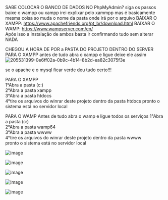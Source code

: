SABE COLOCAR O BANCO DE DADOS NO PhpMyAdmin? siga os passos baixe o wampp ou xampp irei explixar pelo xammpp mas é basicamente mesma coisa so muda o nome da pasta onde irá por o arquivo
BAIXAR O XAMPP: https://www.apachefriends.org/pt_br/download.html
BAIXAR O WAMP: https://www.wampserver.com/en/ <br>
Após isso a instalação de ambos basta ir confirmando tudo sem alterar NADA

CHEGOU A HORA DE POR a PASTA DO PROJETO DENTRO DO SERVER
PARA O XAMPP antes de tudo abra o xampp e ligue deixe ele assim
![205531399-0e6ff02a-0b9c-4b14-8b2d-ea82c3075f3e](https://user-images.githubusercontent.com/55327081/213803569-9c951119-853a-46c8-84d4-7b8a881f8d0c.png)

se o apache e o mysql ficar verde deu tudo certo!!!

PARA O XAMPP <br>
1°Abra a pasta (c:) <br>
2°Abra a pasta xampp <br> 
3°Abra a pasta htdocs <br> 
4°tire os arquivos do winrar deste projeto dentro da pasta htdocs
pronto o sistema está no servidor local  <br> 

PARA O WAMP Antes de tudo abra o wamp e ligue todos os serviços 1°Abra a pasta (c:) <br>
2°Abra a pasta wamp64 <br>
3°Abra a pasta wwww <br>
4°tire os arquivos do winrar deste projeto dentro da pasta wwww <br>
pronto o sistema está no servidor local <br> 

![image](https://user-images.githubusercontent.com/55327081/213806227-853f2a9d-4822-4415-9ca1-73af6fe9dbd5.png)

![image](https://user-images.githubusercontent.com/55327081/213806265-9e6da9de-ec82-48cd-a81c-0b98ed64cf60.png)

![image](https://user-images.githubusercontent.com/55327081/213806305-739a2269-9152-47af-8fd7-03550aea2440.png)

![image](https://user-images.githubusercontent.com/55327081/213806344-65a0b790-2242-4b15-98b0-da68574998e9.png)

![image](https://user-images.githubusercontent.com/55327081/213806370-c1fe46a5-a5aa-4cee-a243-fb1400881bf5.png)
